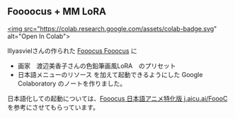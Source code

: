 ## Foooocus + MM LoRA

<a href="https://colab.research.google.com/github/aquapathos/FooocusJAni/blob/main/Fooocus_onColabwithMM.ipynb" target="_parent"><img src=\"https://colab.research.google.com/assets/colab-badge.svg" alt="Open In Colab">

lllyasvielさんの作られた [Fooocus Fooocus](https://github.com/lllyasviel/Fooocus) に
- 画家　渡辺美香子さんの色鉛筆画風LoRA　のプリセット
- 日本語メニューのリソース
を加えて起動できるようにした Google Colaboratory のノートを作りました。

日本語化しての起動については、[Fooocus 日本語アニメ特化版 j.aicu.ai/FoooC](https://github.com/aicuai/Artist-Guide-for-SDXL/blob/main/Fooocus_onColab.ipynb)を参考にさせてもらっています。

